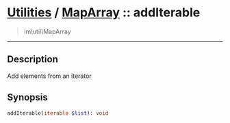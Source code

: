 # [Utilities](util.md) / [MapArray](util-MapArray.md) :: addIterable
 > im\util\MapArray
____

## Description
Add elements from an iterator

## Synopsis
```php
addIterable(iterable $list): void
```
